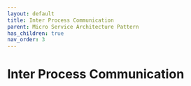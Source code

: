 ```yaml
---
layout: default
title: Inter Process Communication
parent: Micro Service Architecture Pattern
has_children: true
nav_order: 3
---
```


# Inter Process Communication
